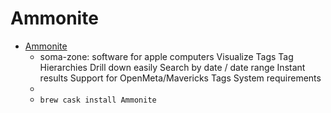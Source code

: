 # Ammonite
- [Ammonite](https://www.soma-zone.com/Ammonite/)
  -  soma-zone: software for apple computers Visualize Tags Tag Hierarchies Drill down easily Search by date / date range Instant results Support for OpenMeta/Mavericks Tags System requirements
  - 
  - `brew cask install Ammonite`

